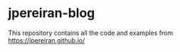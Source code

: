# jpereiran-blog
This repository contains all the code and examples from https://jpereiran.github.io/
